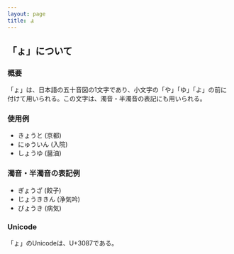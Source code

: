 ```yaml
---
layout: page
title: ょ
---
```

## 「ょ」について

### 概要
「ょ」は、日本語の五十音図の1文字であり、小文字の「や」「ゆ」「よ」の前に付けて用いられる。この文字は、濁音・半濁音の表記にも用いられる。

### 使用例
- きょうと (京都)
- にゅういん (入院)
- しょうゆ (醤油)

### 濁音・半濁音の表記例
- ぎょうざ (餃子)
- じょうききん (浄気吟)
- びょうき (病気)

### Unicode
「ょ」のUnicodeは、U+3087である。
